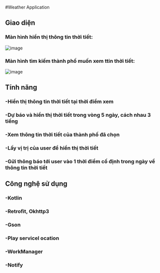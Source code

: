 #Weather Application
## Giao diện
### Màn hình hiển thị thông tin thời tiết:

![image](https://github.com/vunguyencuong/WeatherApplication/assets/88195984/fe799531-64c1-4df3-8853-e20d400ba2b0)

### Màn hình tìm kiếm thành phố muốn xem ttin thời tiết:

![image](https://github.com/vunguyencuong/WeatherApplication/assets/88195984/1e97b786-4f99-4e28-9fda-f1d1406c1d17)

## Tính năng
### -Hiển thị thông tin thời tiết tại thời điểm xem
### -Dự báo và hiển thị thời tiết trong vòng 5 ngày, cách nhau 3 tiếng
### -Xem thông tin thời tiết của thành phố đã chọn
### -Lấy vị trị của user để hiển thị thời tiết 
### -Gửi thông báo tới user vào 1 thời điểm cố định trong ngày về thông tin thời tiết

## Công nghệ sử dụng
### -Kotlin
### -Retrofit, Okhttp3
### -Gson
### -Play servicel ocation
### -WorkManager
### -Notify
